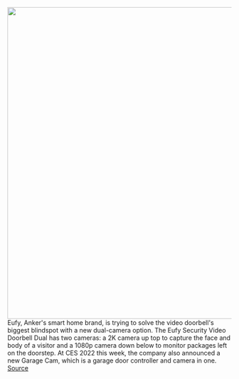 <img src='https://cdn.vox-cdn.com/thumbor/j_nZqOCyeXO1bSycQ3_QbqGVMUw=/0x0:3000x1500/1200x800/filters:focal(1260x510:1740x990)/cdn.vox-cdn.com/uploads/chorus_image/image/70346360/eufy_doorbell.0.jpg' width='700px' /><br/>
Eufy, Anker's smart home brand, is trying to solve the video doorbell's biggest blindspot with a new dual-camera option. The Eufy Security Video Doorbell Dual has two cameras: a 2K camera up top to capture the face and body of a visitor and a 1080p camera down below to monitor packages left on the doorstep. At CES 2022 this week, the company also announced a new Garage Cam, which is a garage door controller and camera in one.
<a href='https://www.theverge.com/2022/1/4/22865803/eufy-video-doorbell-dual-garage-control-cam-specs-release-date-price'> Source <a/>